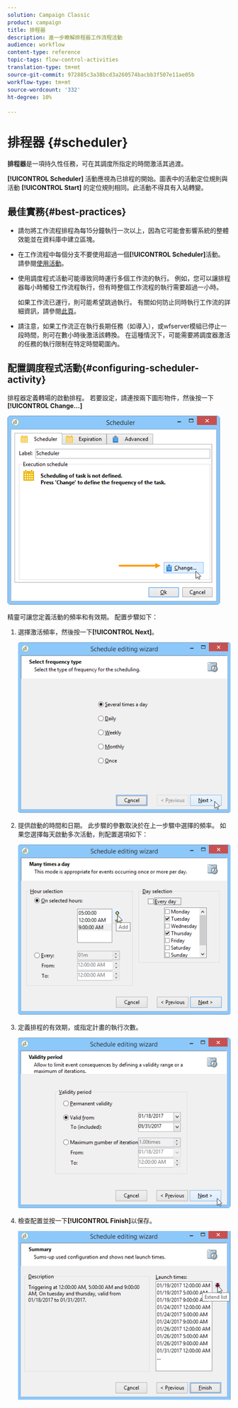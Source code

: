 ```yaml
---
solution: Campaign Classic
product: campaign
title: 排程器
description: 進一步瞭解排程器工作流程活動
audience: workflow
content-type: reference
topic-tags: flow-control-activities
translation-type: tm+mt
source-git-commit: 972885c3a38bcd3a260574bacbb3f507e11ae05b
workflow-type: tm+mt
source-wordcount: '332'
ht-degree: 10%

---
```



# 排程器 {#scheduler}

**排程器**&#x200B;是一項持久性任務，可在其調度所指定的時間激活其過渡。

**[!UICONTROL Scheduler]** 活動應視為已排程的開始。圖表中的活動定位規則與活動 **[!UICONTROL Start]** 的定位規則相同。此活動不得具有入站轉變。

## 最佳實務{#best-practices}

* 請勿將工作流程排程為每15分鐘執行一次以上，因為它可能會影響系統的整體效能並在資料庫中建立區塊。

* 在工作流程中每個分支不要使用超過一個&#x200B;**[!UICONTROL Scheduler]**&#x200B;活動。 請參閱[使用活動](../../workflow/using/workflow-best-practices.md#using-activities)。

* 使用調度程式活動可能導致同時運行多個工作流的執行。 例如，您可以讓排程器每小時觸發工作流程執行，但有時整個工作流程的執行需要超過一小時。

   如果工作流已運行，則可能希望跳過執行。 有關如何防止同時執行工作流的詳細資訊，請參閱[此頁](../../workflow/using/monitoring-workflow-execution.md#preventing-simultaneous-multiple-executions)。

* 請注意，如果工作流正在執行長期任務（如導入），或wfserver模組已停止一段時間，則可在數小時後激活該轉換。 在這種情況下，可能需要將調度器激活的任務的執行限制在特定時間範圍內。

## 配置調度程式活動{#configuring-scheduler-activity}

排程器定義轉場的啟動排程。 若要設定，請連按兩下圖形物件，然後按一下&#x200B;**[!UICONTROL Change...]**

![](assets/s_user_segmentation_scheduler.png)

精靈可讓您定義活動的頻率和有效期。 配置步驟如下：

1. 選擇激活頻率，然後按一下&#x200B;**[!UICONTROL Next]**。

   ![](assets/s_user_segmentation_scheduler2.png)

1. 提供啟動的時間和日期。 此步驟的參數取決於在上一步驟中選擇的頻率。 如果您選擇每天啟動多次活動，則配置選項如下：

   ![](assets/s_user_segmentation_scheduler3.png)

1. 定義排程的有效期，或指定計畫的執行次數。

   ![](assets/s_user_segmentation_scheduler4.png)

1. 檢查配置並按一下&#x200B;**[!UICONTROL Finish]**&#x200B;以保存。

   ![](assets/s_user_segmentation_scheduler5.png)
